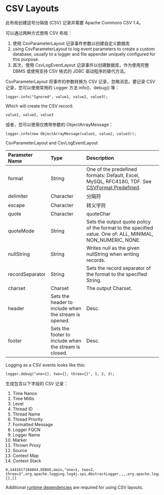 # CSV Layouts

此布局创建逗号分隔值 (CSV) 记录并需要 Apache Commons CSV 1.4。



可以通过两种方式使用 CSV 布局：

1. 使用 CsvParameterLayout 记录事件参数以创建自定义数据库
2. using CsvParameterLayout to log event parameters to create a custom database, usually to a logger and file appender uniquely configured for this purpose.
3. 其次，使用 CsvLogEventLayout 记录事件以创建数据库，作为使用完整 DBMS 或使用支持 CSV 格式的 JDBC 驱动程序的替代方法。

CsvParameterLayout 将事件的参数转换为 CSV 记录，忽略消息。要记录 CSV 记录，您可以使用常用的 Logger 方法 info()、debug() 等：

```
logger.info("Ignored", value1, value2, value3);
```

Which will create the CSV record:

```
value1, value2, value3
```



或者，您可以使用仅携带参数的 ObjectArrayMessage：

```
logger.info(new ObjectArrayMessage(value1, value2, value3));
```



CsvParameterLayout and CsvLogEventLayout

| Parameter Name  | Type                                                  | Description                                                  |
| :-------------- | :---------------------------------------------------- | :----------------------------------------------------------- |
| format          | String                                                | One of the predefined formats: Default, Excel, MySQL, RFC4180, TDF. See [CSVFormat.Predefined](https://commons.apache.org/proper/commons-csv/archives/1.4/apidocs/org/apache/commons/csv/CSVFormat.Predefined.html). |
| delimiter       | Character                                             | 分隔符                                                       |
| escape          | Character                                             | 转义字符                                                     |
| quote           | Character                                             | quoteChar                                                    |
| quoteMode       | String                                                | Sets the output quote policy of the format to the specified value. One of: ALL, MINIMAL, NON_NUMERIC, NONE. |
| nullString      | String                                                | Writes null as the given nullString when writing records.    |
| recordSeparator | String                                                | Sets the record separator of the format to the specified String. |
| charset         | Charset                                               | The output Charset.                                          |
| header          | Sets the header to include when the stream is opened. | Desc.                                                        |
| footer          | Sets the footer to include when the stream is closed. | Desc.                                                        |

Logging as a CSV events looks like this:

```
logger.debug("one={}, two={}, three={}", 1, 2, 3);
```

生成包含以下字段的 CSV 记录：

1. Time Nanos
2. Time Millis
3. Level
4. Thread ID
5. Thread Name
6. Thread Priority
7. Formatted Message
8. Logger FQCN
9. Logger Name
10. Marker
11. Thrown Proxy
12. Source
13. Context Map
14. Context Stack

```
0,1441617184044,DEBUG,main,"one=1, two=2, three=3",org.apache.logging.log4j.spi.AbstractLogger,,,,org.apache.logging.log4j.core.layout.CsvLogEventLayoutTest.testLayout(CsvLogEventLayoutTest.java:98),{},[]
```

Additional [runtime dependencies](https://logging.apache.org/log4j/2.x/runtime-dependencies.html) are required for using CSV layouts.

